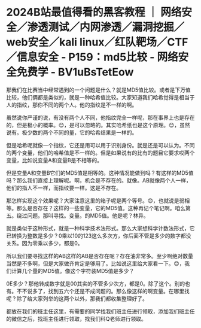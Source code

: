 # 2024B站最值得看的黑客教程 ｜ 网络安全／渗透测试／内网渗透／漏洞挖掘／web安全／kali linux／红队靶场／CTF／信息安全 - P159：md5比较 - 网络安全免费学 - BV1uBsTetEow

那我们在比赛当中经常遇到的一个问题是什么？就是MD5值比较。或者是下万值比较，他们俩都是类似的，就是一种哈希值比较。大家知道我们哈希觉得是相当于人的指纹，那你不同的两个人。他的指纹是不一样的啊。

虽然说你严谨的说，有没有两个人不同，他指纹完全一样呢，那在事界上也是存在的，但是极小的概率。😊，是可以忽略的。其实哈希纸也是这个原理。😊，虽然说有。极少数的两个不同的量，它的哈希结果是一样的。

但是哈希呢就像一个指纹，它还是用可以用于识别身份。就是还是可以认为。不同的两个变量，他们的哈希值是不一样的。但是如果说有的比有的题目它要求哎两个变量，比如说变量A和变量B是不相等的。

但是变量A和变量B它们的MD5值是相等的。这种情况能做到吗？有这样的MD5值吗？那么我们直接上理解呢。啊，机会是不存在的。就像。AB就像两个人一样，他们的指人不一样，而指纹要一样。这是不存在。

那怎样实现这个效果呢？大家注意这里的箱子呢是两个等号。😊，也就说是弱相等。那么是否存在？这样的一些变量，它的MD5值。这种再记个笔记啊。咱么第五。绕过问题。那叫寻找。变量。的MD5值。他是呢？林异。

就是类似于这种形式，就是一种科学技术法形式。那么大家想科学计数法形式，它已转换为整数是多少？0乘以10的123这么多次方，你后面不管是多少的数字都没关系。因为零乘以多少，都是0。

所以我们要寻找这样的AB这样的AB是否存在呢？存在油非常多。至少啊绝对数量当然是不多啊，但是大家做齐肯定是够用了。比如说这里给大家看一下。😊，我们计算几个量的MD5值。像这个字符装MD5值是多少？

0E多少？那他转成数字就是00其实的不管多少次方，都是0。除了这个。别的也有。不不说多了，找到五六个还是不成问题的。那么像这样的啊变量。在哪里找呢？除了给大家列举的这两个以外，那我们都收集整理好了。

都放在我们的班主任这里，有需要的同学找我们班主任进行领取，添加我们班主任的微信之后，找班主任进行领取，找我们科Q老师进行领取。

